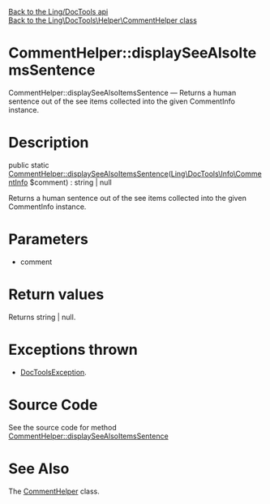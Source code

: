 [Back to the Ling/DocTools api](https://github.com/lingtalfi/DocTools/blob/master/doc/api/Ling/DocTools.md)<br>
[Back to the Ling\DocTools\Helper\CommentHelper class](https://github.com/lingtalfi/DocTools/blob/master/doc/api/Ling/DocTools/Helper/CommentHelper.md)


CommentHelper::displaySeeAlsoItemsSentence
================



CommentHelper::displaySeeAlsoItemsSentence — Returns a human sentence out of the see items collected into the given CommentInfo instance.




Description
================


public static [CommentHelper::displaySeeAlsoItemsSentence](https://github.com/lingtalfi/DocTools/blob/master/doc/api/Ling/DocTools/Helper/CommentHelper/displaySeeAlsoItemsSentence.md)([Ling\DocTools\Info\CommentInfo](https://github.com/lingtalfi/DocTools/blob/master/doc/api/Ling/DocTools/Info/CommentInfo.md) $comment) : string | null




Returns a human sentence out of the see items collected into the given CommentInfo instance.




Parameters
================


- comment

    


Return values
================

Returns string | null.


Exceptions thrown
================

- [DocToolsException](https://github.com/lingtalfi/DocTools/blob/master/doc/api/Ling/DocTools/Exception/DocToolsException.md).&nbsp;







Source Code
===========
See the source code for method [CommentHelper::displaySeeAlsoItemsSentence](https://github.com/lingtalfi/DocTools/blob/master/Helper/CommentHelper.php#L72-L120)


See Also
================

The [CommentHelper](https://github.com/lingtalfi/DocTools/blob/master/doc/api/Ling/DocTools/Helper/CommentHelper.md) class.



